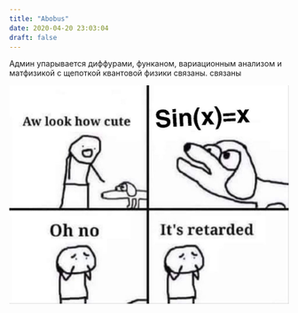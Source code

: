```yaml
---
title: "Abobus"
date: 2020-04-20 23:03:04
draft: false
---
```


Админ упарывается диффурами, функаном, вариационным анализом и матфизикой с щепоткой квантовой физики
связаны. связаны

![](/img/vk/YSwCdDIoKyo.jpg)
